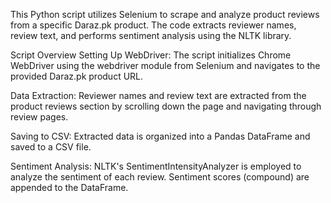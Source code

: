 This Python script utilizes Selenium to scrape and analyze product reviews from a specific Daraz.pk product. The code extracts reviewer names, review text, and performs sentiment analysis using the NLTK library.

Script Overview
Setting Up WebDriver: The script initializes Chrome WebDriver using the webdriver module from Selenium and navigates to the provided Daraz.pk product URL.

Data Extraction: Reviewer names and review text are extracted from the product reviews section by scrolling down the page and navigating through review pages.

Saving to CSV: Extracted data is organized into a Pandas DataFrame and saved to a CSV file.

Sentiment Analysis: NLTK's SentimentIntensityAnalyzer is employed to analyze the sentiment of each review. Sentiment scores (compound) are appended to the DataFrame.
